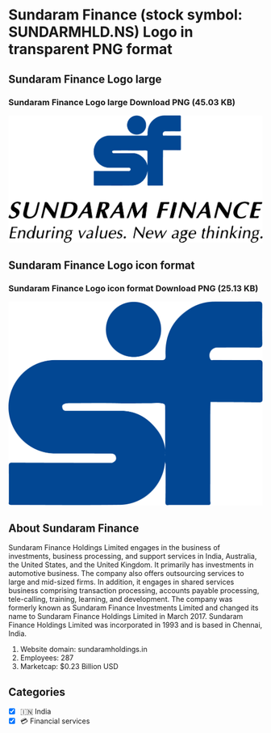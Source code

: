 # Sundaram Finance (stock symbol: SUNDARMHLD.NS) Logo in transparent PNG format

## Sundaram Finance Logo large

### Sundaram Finance Logo large Download PNG (45.03 KB)

![Sundaram Finance Logo large Download PNG (45.03 KB)](/img/orig/SUNDARMHLD.NS_BIG-aa2d8f15.png)

## Sundaram Finance Logo icon format

### Sundaram Finance Logo icon format Download PNG (25.13 KB)

![Sundaram Finance Logo icon format Download PNG (25.13 KB)](/img/orig/SUNDARMHLD.NS-219cf6ea.png)

## About Sundaram Finance

Sundaram Finance Holdings Limited engages in the business of investments, business processing, and support services in India, Australia, the United States, and the United Kingdom. It primarily has investments in automotive business. The company also offers outsourcing services to large and mid-sized firms. In addition, it engages in shared services business comprising transaction processing, accounts payable processing, tele-calling, training, learning, and development. The company was formerly known as Sundaram Finance Investments Limited and changed its name to Sundaram Finance Holdings Limited in March 2017. Sundaram Finance Holdings Limited was incorporated in 1993 and is based in Chennai, India.

1. Website domain: sundaramholdings.in
2. Employees: 287
3. Marketcap: $0.23 Billion USD


## Categories
- [x] 🇮🇳 India
- [x] 💳 Financial services
